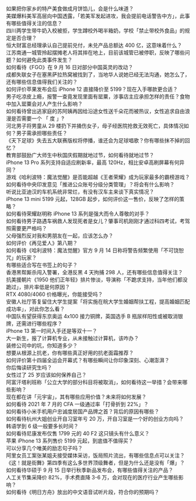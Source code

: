 如果把你家乡的特产美食做成月饼馅儿，会是什么味道？  
美媒爆料美军高层向中国透露，「若美军发起进攻，我会提前电话警告中方」，此事有哪些值得关注的信息？  
四川两学生带牛奶入校被拒，学生蹲校外喝半箱奶，学校「禁止带校外食品」的规定是否合理？  
恒大财富总经理承认自己提前兑付，未兑产品总额达 400 亿，这意味着什么？  
江苏南通一城管拎起摆摊老人将其摔在地上，目前该城管已被停职，反映了哪些问题？如何避免此类事件发生？  
如何看待《FGO》在 9 月 16 日对部分中国英灵的改动？  
成都失联女子在塞黑萨拉热窝被找到了，当地华人说她已经无法沟通，她怎么了，还有哪些信息值得我们关注的？  
如何评价苹果发布会后 iPhone 12 直接降价至 5199？现在入手哪款更合适？  
男子吃凉皮上瘾，报警一查竟发现里面有罂粟，涉事店主应承担怎样的责任？食物中加入罂粟会对人产生什么影响？  
如何看待曾出逃家庭的苏阿姨再因给沿途女性送千朵花而被热议，女性追求自由浪漫是否需要一个 「 度 」?  
河北男子将男童从 29 楼扔下并捅伤女子，母子经医院抢救无效死亡，具体情况如何？男子需承担哪些责任？  
《天下足球》失去五大联赛版权将停播，谁还会为足球唱歌？你有哪些抹不掉的回忆？  
教育部鼓励广大师生中秋国庆假期就地过节，如何看待就地过节？  
iPhone 13 Pro 系列支持自适应刷新率，最高 120Hz，相比安卓高刷屏幕有何异同？  
游戏《哈利波特：魔法觉醒》是否能超越《王者荣耀》成为玩家最多的霸榜游戏？  
如何看待中央印发意见「推进公众账号分级分类管理」？将会有什么影响？  
听说比亚迪汉的车机系统非常烂，有没有汉车主来谈下真实情况？  
iPhone 13 mini 5199 元起，128GB 起步，如何评价这一售价，反映了怎样的策略？  
如何看待荣耀赵明称 iPhone 13 系列是强大而令人尊敬的对手？  
如何看待男子路遇车祸救人发现死者是女儿？肇事司机刚刚才通过科四考试，考驾照需要更严格吗？  
父母强烈反对我和男朋友在一起，应该怎么办？  
如何评价《再见爱人》第八期？  
如何看待《哈利波特：魔法觉醒》官方 9 月 14 日称将警告频繁使用「不可饶恕咒」的玩家？  
有哪些适合写在书签上的句子？  
香港黑帮厮杀闯入警署，全港反黑 4 天拘捕 298 人，还有哪些信息值得关注？  
抗美援朝片《1950 他们正年轻》排片惨淡，导演称「不跪求支持，当年他们都没跪过」，排片率低是何原因？  
RTX 4080/4060 价格曝光，你能接受吗？  
安徽人社厅答复留住大学生提案「将实施在皖大学生婚姻帮扶工程，提高婚姻匹配成功率」，对此你怎么看？  
中国队有望获得东京奥运 4x100 接力铜牌，英国选手 B 瓶尿样阳性或被取消银牌，还需进行哪些程序？  
iPhone 13 第一时间入手还是等双十一？  
大一新生，报了计算机专业，从未接触过计算机，该咋办？  
装修公司中的坑，你知道多少？  
想要从根源上抗老，你有哪些真正好用的抗老面霜推荐？  
如何评价第十四届全运会开幕式？有哪些瞬间让你印象深刻、心潮澎湃？  
你后悔读研究生吗？  
女性过了 25 岁应该如何保养自己？  
阿富汗塔利班称「公立大学的部分科目将被取消」，如何看待这一举措？会带来哪些影响？  
现在都在讲「元宇宙」，其有哪些应用价值？未来将如何发展？  
如何看待 2021 年 7 月的 CFA 一级通过率「打骨折到 22%」？  
如何看待小米手机用户忠诚度居国产品牌之首？背后的原因有哪些？  
如何看待杭州大姐创业开自习室年亏 20 万，开自习室是一个好的创业方向吗？  
韩语学到 6 级一般要多长时间？  
如何看待尼康发布仅售 1799 元的 40 F2 这只镜头有什么意义？  
苹果 iPhone 13 系列售价 5199 元起，到底值不值得买？  
可以分享几个唯美的励志句子吗？  
阿里女员工案张某姐夫接受媒体采访，饭局照片流出，有哪些信息点可以关注？  
《这！就是街舞》第四季有这么多世界顶级舞者，但是为什么还是没有「爆」？  
如何看待华硕于 9 月 15 日举行秋季新品发布会，有哪些值得关注的产品？  
人工关节集采降价 82%，手术费直降 3-6 万，会对现在的医疗行业产生哪些影响？  
如何看待《明日方舟》放出的中文语音试听片段，符合你的预期吗？  
